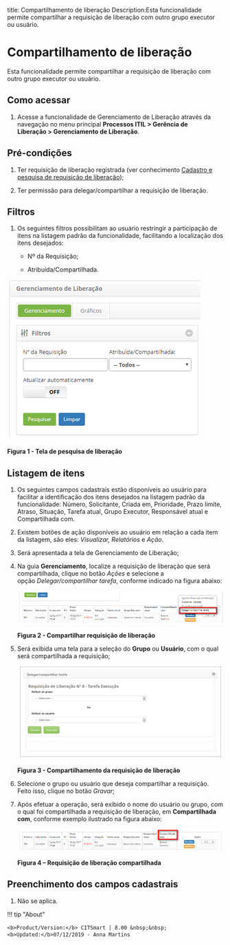 title: Compartilhamento de liberação
Description:Esta funcionalidade permite compartilhar a requisição de liberação com outro grupo executor ou usuário.

# Compartilhamento de liberação

Esta funcionalidade permite compartilhar a requisição de liberação com outro
grupo executor ou usuário.

Como acessar
------------

1.  Acesse a funcionalidade de Gerenciamento de Liberação através da
    navegação no menu principal **Processos ITIL \> Gerência de
    Liberação \> Gerenciamento de Liberação**.

Pré-condições
-------------

1.  Ter requisição de liberação registrada (ver conhecimento [Cadastro e
    pesquisa de requisição de liberação][1]);

2.  Ter permissão para delegar/compartilhar a requisição de liberação.

Filtros
-------

1.  Os seguintes filtros possibilitam ao usuário restringir a participação de
    itens na listagem padrão da funcionalidade, facilitando a localização dos
    itens desejados:

    -   Nº da Requisição;

    -   Atribuída/Compartilhada.

![Criar](images/sharing-1.png)

**Figura 1 - Tela de pesquisa de liberação**

Listagem de itens
-----------------

1.  Os seguintes campos cadastrais estão disponíveis ao usuário para facilitar a
    identificação dos itens desejados na listagem padrão da
    funcionalidade: Número, Solicitante, Criada em, Prioridade, Prazo limite,
    Atraso, Situação, Tarefa atual, Grupo Executor, Responsável
    atual e Compartilhada com.

2.  Existem botões de ação disponíveis ao usuário em relação a cada item da
    listagem, são eles: *Visualizar,* *Relatórios* e *Ação*.

3.  Será apresentada a tela de Gerenciamento de Liberação;

4.  Na guia **Gerenciamento**, localize a requisição de liberação que será
    compartilhada, clique no botão *Ações* e selecione a
    opção *Delegar/compartilhar tarefa*, conforme indicado na figura abaixo:

    ![Criar](images/sharing-2.png)

    **Figura 2 - Compartilhar requisição de liberação**

5.  Será exibida uma tela para a seleção do **Grupo** ou **Usuário**, com o qual
    será compartilhada a requisição;

    ![Criar](images/sharing-3.png)

    **Figura 3 - Compartilhamento da requisição de liberação**

6.  Selecione o grupo ou usuário que deseja compartilhar a requisição. Feito
    isso, clique no botão *Gravar*;

7.  Após efetuar a operação, será exibido o nome do usuário ou grupo, com o qual
    foi compartilhada a requisição de liberação, em **Compartilhada com**,
    conforme exemplo ilustrado na figura abaixo:

    ![Criar](images/sharing-4.png)

    **Figura 4 – Requisição de liberação compartilhada**

Preenchimento dos campos cadastrais
-----------------------------------

1.  Não se aplica.

[1]:/pt-br/citsmart-platform-7/processes/release/requisition.html

!!! tip "About"

    <b>Product/Version:</b> CITSmart | 8.00 &nbsp;&nbsp;
    <b>Updated:</b>07/12/2019 - Anna Martins

